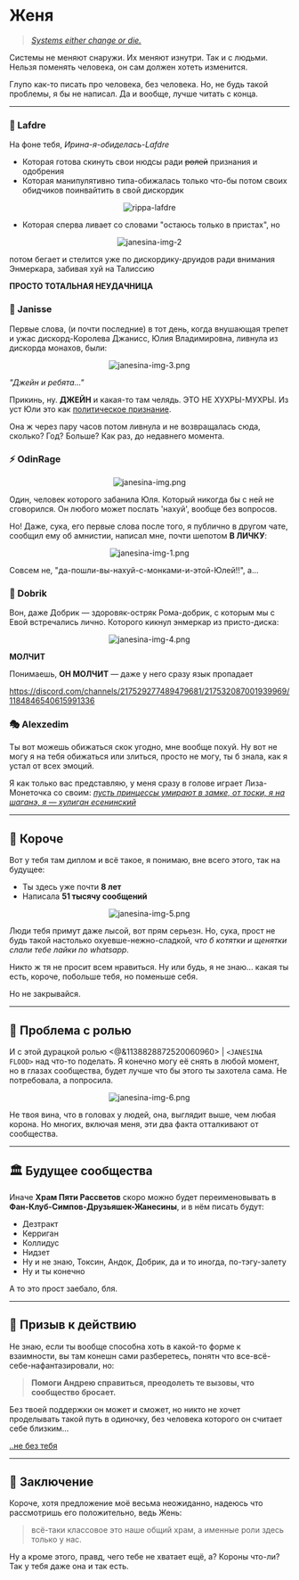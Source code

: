 # Женя

> *[Systems either change or die.](https://youtu.be/iKl0F640914?t=129)*

Системы не меняют снаружи. Их меняют изнутри. Так и с людьми. Нельзя поменять человека, он сам должен хотеть изменится.

Глупо как-то писать про человека, без человека. Но, не будь такой проблемы, я бы не написал. Да и вообще, лучше читать с конца.

---

### 👑 Lafdre
На фоне тебя, *Ирина-я-обиделась-Lafdre*

- Которая готова скинуть свои нюдсы ради ~~ролей~~ признания и одобрения
- Которая манипулятивно типа-обижалась только что-бы потом своих обидчиков поинвайтить в свой дискордик

<div align="center">

![rippa-lafdre](/images/assets/rippa-lafdre.png)

</div>

- Которая сперва ливает со словами "остаюсь только в пристах", но

<div align="center">

![janesina-img-2](/images/assets/janesina-img-2.png)

</div>

потом бегает и стелится уже по дискордику-друидов ради внимания Энмеркара, забивая хуй на Талиссию

**ПРОСТО ТОТАЛЬНАЯ НЕУДАЧНИЦА**

### 👸 Janisse
Первые слова, (и почти последние) в тот день, когда внушающая трепет и ужас дискорд-Королева Джанисс, Юлия Владимировна, ливнула из дискорда монахов, были:

<div align="center">

![janesina-img-3.png](/images/assets/janesina-img-3.png)

</div>

*"Джейн и ребята..."*

Прикинь, ну. **ДЖЕЙН** и какая-то там челядь.
ЭТО НЕ ХУХРЫ-МУХРЫ. Из уст Юли это как [политическое признание](https://ru.wikipedia.org/wiki/Международно-правовое_признание).

Она ж через пару часов потом ливнула и не возвращалась сюда, сколько? Год? Больше? Как раз, до недавнего момента.

### ⚡ OdinRage

<div align="center">

![janesina-img.png](/images/assets/janesina-img.png)

</div>

Один, человек которого забанила Юля. Который никогда бы с ней не сговорился. Он любого может послать 'нахуй', вообще без вопросов.

Но! Даже, сука, его первые слова после того, я публично в другом чате, сообщил ему об амнистии, написал мне, почти шепотом **В ЛИЧКУ**:

<div align="center">

![janesina-img-1.png](/images/assets/janesina-img-1.png)

</div>

Совсем не, "да-пошли-вы-нахуй-с-монками-и-этой-Юлей!!", а...

### 🤡 Dobrik
Вон, даже Добрик — здоровяк-остряк Рома-добрик, с которым мы с Евой встречались лично. Которого кикнул энмеркар из присто-диска:

<div align="center">

![janesina-img-4.png](/images/assets/janesina-img-4.png)

</div>

**МОЛЧИТ**

Понимаешь, **ОН МОЛЧИТ** — даже у него сразу язык пропадает

https://discord.com/channels/217529277489479681/217532087001939969/1184846540615991336

### 🎭 Alexzedim
Ты вот можешь обижаться скок угодно, мне вообще похуй. Ну вот не могу я на тебя обижаться или злиться, просто не могу, ты б знала, как я устал от всех эмоций.

Я как только вас представляю, у меня сразу в голове играет Лиза-Монеточка со своим:
*[пусть принцессы умирают в замке, от тоски, я на шаганэ, я — хулиган есенинский](https://www.youtube.com/watch?v=b5YGwF0eVuA)*

---

## 💭 Короче

Вот у тебя там диплом и всё такое, я понимаю, вне всего этого, так на будущее:
- Ты здесь уже почти **8 лет**
- Написала **51 тысячу сообщений**

<div align="center">

![janesina-img-5.png](/images/assets/janesina-img-5.png)

</div>

Люди тебя примут даже лысой, вот прям серьезн. Но, сука, прост не будь такой настолько охуевше-нежно-сладкой, *что б котятки и щенятки слали тебе лайки по whatsapp*.

Никто ж тя не просит всем нравиться. Ну или будь, я не знаю... какая ты есть, короче, побольше тебя, но поменьше себя.

Но не закрывайся.

---

## 👑 Проблема с ролью

И с этой дурацкой ролью <@&1138828872520060960> | `<JANESINA FLOOD>` над что-то поделать. Я конечно могу её снять в любой момент, но в глазах сообщества, будет лучше что бы этого ты захотела сама. Не потребовала, а попросила.

<div align="center">

![janesina-img-6.png](/images/assets/janesina-img-6.png)

</div>

Не твоя вина, что в головах у людей, она, выглядит выше, чем любая корона. Но многих, включая меня, эти два факта отталкивают от сообщества.

---

## 🏛️ Будущее сообщества

Иначе **Храм Пяти Рассветов** скоро можно будет переименовывать в **Фан-Клуб-Симпов-Друзьяшек-Жанесины**, и в нём писать будут:
- Дезтракт
- Керриган  
- Коллидус
- Нидзет
- Ну и не знаю, Токсин, Андок, Добрик, да и то иногда, по-тэгу-залету
- Ну и ты конечно

А то это прост заебало, бля.

---

## 🤝 Призыв к действию

Не знаю, если ты вообще способна хоть в какой-то форме к взаимности, вы там конешн сами разберетесь, понятн что все-всё-себе-нафантазировали, но:

> **Помоги Андрею справиться, преодолеть те вызовы, что сообщество бросает.** 

Без твоей поддержки он может и сможет, но никто не хочет проделывать такой путь в одиночку, без человека которого он считает себе близким...

[..не без тебя](https://youtu.be/LKZ7ygLTR0g?t=157)

---

## 💝 Заключение

Короче, хотя предложение моё весьма неожиданно, надеюсь что рассмотришь его положительно, ведь Жень:

> всё-таки классовое это наше общий храм, а именные роли здесь только у нас.

Ну а кроме этого, правд, чего тебе не хватает ещё, а? Короны что-ли? Так у тебя даже она и так есть.


